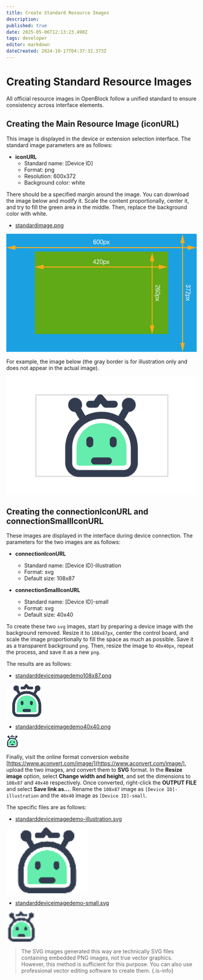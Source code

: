 ```yaml
---
title: Create Standard Resource Images
description: 
published: true
date: 2025-05-06T12:13:23.490Z
tags: developer
editor: markdown
dateCreated: 2024-10-17T04:37:32.373Z
---
```


# Creating Standard Resource Images

All official resource images in OpenBlock follow a unified standard to ensure consistency across interface elements.

## Creating the Main Resource Image (iconURL)

This image is displayed in the device or extension selection interface. The standard image parameters are as follows:

- **iconURL**
  - Standard name: [Device ID]
  - Format: png
  - Resolution: 600x372
  - Background color: white

There should be a specified margin around the image. You can download the image below and modify it. Scale the content proportionally, center it, and try to fill the green area in the middle. Then, replace the background color with white.

- [standardimage.png](/developer-guide/plugin-development/create-standard-resource-images/standardimage.png)

![standardimage.png](/developer-guide/plugin-development/create-standard-resource-images/standardimage.png)

For example, the image below (the gray border is for illustration only and does not appear in the actual image).

![standardimagedemo.png](/developer-guide/plugin-development/create-standard-resource-images/standardimagedemo.png)

## Creating the connectionIconURL and connectionSmallIconURL

These images are displayed in the interface during device connection. The parameters for the two images are as follows:

- **connectionIconURL**
  - Standard name: [Device ID]-illustration
  - Format: svg
  - Default size: 108x87

- **connectionSmallIconURL**
  - Standard name: [Device ID]-small
  - Format: svg
  - Default size: 40x40

To create these two `svg` images, start by preparing a device image with the background removed. Resize it to `108x87px`, center the control board, and scale the image proportionally to fill the space as much as possible. Save it as a transparent background `png`. Then, resize the image to `40x40px`, repeat the process, and save it as a new `png`.

The results are as follows:

- [standarddeviceimagedemo108x87.png](/developer-guide/plugin-development/create-standard-resource-images/standarddeviceimagedemo108x87.png)

![standarddeviceimagedemo108x87.png](/developer-guide/plugin-development/create-standard-resource-images/standarddeviceimagedemo108x87.png)

- [standarddeviceimagedemo40x40.png](/developer-guide/plugin-development/create-standard-resource-images/standarddeviceimagedemo40x40.png)

![standarddeviceimagedemo40x40.png](/developer-guide/plugin-development/create-standard-resource-images/standarddeviceimagedemo40x40.png)

Finally, visit the online format conversion website [https://www.aconvert.com/image/](https://www.aconvert.com/image/), upload the two images, and convert them to **SVG** format. In the **Resize image** option, select **Change width and height**, and set the dimensions to `108x87` and `40x40` respectively. Once converted, right-click the **OUTPUT FILE** and select **Save link as...**. Rename the `108x87` image as `[Device ID]-illustration` and the `40x40` image as `[Device ID]-small`.

The specific files are as follows:

- [standarddeviceimagedemo-illustration.svg](/developer-guide/plugin-development/create-standard-resource-images/standarddeviceimagedemo-illustration.svg)

![standarddeviceimagedemo-illustration.svg](/developer-guide/plugin-development/create-standard-resource-images/standarddeviceimagedemo-illustration.svg)

- [standarddeviceimagedemo-small.svg](/developer-guide/plugin-development/create-standard-resource-images/standarddeviceimagedemo-small.svg)

![standarddeviceimagedemo-small.svg](/developer-guide/plugin-development/create-standard-resource-images/standarddeviceimagedemo-small.svg)

> The SVG images generated this way are technically SVG files containing embedded PNG images, not true vector graphics. However, this method is sufficient for this purpose. You can also use professional vector editing software to create them.
{.is-info}
